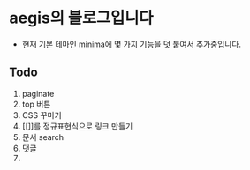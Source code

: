 # aegis의 블로그입니다

* 현재 기본 테마인 minima에 몇 가지 기능을 덧 붙여서 추가중입니다.

## Todo
1. paginate
2. top 버튼
3. CSS 꾸미기
4. [[]]를 정규표현식으로 링크 만들기
5. 문서 search
6. 댓글
7.
